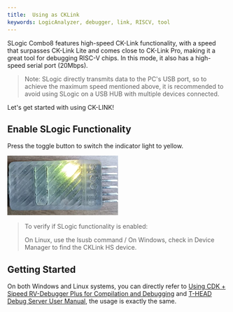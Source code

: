 ```yaml
---
title:  Using as CKLink
keywords: LogicAnalyzer, debugger, link, RISCV, tool
---
```


SLogic Combo8 features high-speed CK-Link functionality, with a speed that surpasses CK-Link Lite and comes close to CK-Link Pro, making it a great tool for debugging RISC-V chips. In this mode, it also has a high-speed serial port (20Mbps).

> Note: SLogic directly transmits data to the PC's USB port, so to achieve the maximum speed mentioned above, it is recommended to avoid using SLogic on a USB HUB with multiple devices connected.

Let's get started with using CK-LINK!

## Enable SLogic Functionality

Press the toggle button to switch the indicator light to yellow.

![](../../../zh/logic_analyzer/assets/slogic_led_yellow.png)

> To verify if SLogic functionality is enabled:
>
> On Linux, use the lsusb command / On Windows, check in Device Manager to find the CKLink HS device.

## Getting Started

On both Windows and Linux systems, you can directly refer to [Using CDK + Sipeed RV-Debugger Plus for Compilation and Debugging](https://bouffalolab.gitee.io/bl_mcu_sdk/get_started/cdk_rv_debugger_plus.html#cdk-sipeed-rv-debugger-plus) and [T-HEAD Debug Server User Manual](https://occ.t-head.cn/document?temp=introduction-2&slug=t-head-debug-server-user-manual), the usage is exactly the same.

